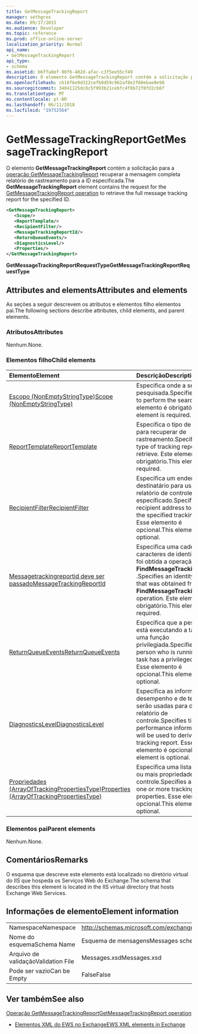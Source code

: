 ```yaml
---
title: GetMessageTrackingReport
manager: sethgros
ms.date: 09/17/2015
ms.audience: Developer
ms.topic: reference
ms.prod: office-online-server
localization_priority: Normal
api_name:
- GetMessageTrackingReport
api_type:
- schema
ms.assetid: b6ffa8ef-90f6-402d-afac-c3f5ee55cf49
description: O elemento GetMessageTrackingReport contém a solicitação para a operação GetMessageTrackingReport recuperar a mensagem completa relatório de rastreamento para a ID especificada.
ms.openlocfilehash: cb16f6e9d322cefb0d59c962af8e2f60ebae0e90
ms.sourcegitcommit: 34041125dc8c5f993b21cebfc4f8b72f0fd2cb6f
ms.translationtype: MT
ms.contentlocale: pt-BR
ms.lasthandoff: 06/11/2018
ms.locfileid: "19752564"
---
```

# <a name="getmessagetrackingreport"></a><span data-ttu-id="3f466-103">GetMessageTrackingReport</span><span class="sxs-lookup"><span data-stu-id="3f466-103">GetMessageTrackingReport</span></span>

<span data-ttu-id="3f466-104">O elemento **GetMessageTrackingReport** contém a solicitação para a [operação GetMessageTrackingReport](getmessagetrackingreport-operation.md) recuperar a mensagem completa relatório de rastreamento para a ID especificada.</span><span class="sxs-lookup"><span data-stu-id="3f466-104">The **GetMessageTrackingReport** element contains the request for the [GetMessageTrackingReport operation](getmessagetrackingreport-operation.md) to retrieve the full message tracking report for the specified ID.</span></span> 
  
```XML
<GetMessageTrackingReport>
   <Scope/>
   <ReportTemplate/>
   <RecipientFilter/>
   <MessageTrackingReportId/>
   <ReturnQueueEvents/>
   <DiagnosticsLevel/>
   <Properties/>
</GetMessageTrackingReport>
```

 <span data-ttu-id="3f466-105">**GetMessageTrackingReportRequestType**</span><span class="sxs-lookup"><span data-stu-id="3f466-105">**GetMessageTrackingReportRequestType**</span></span>
## <a name="attributes-and-elements"></a><span data-ttu-id="3f466-106">Attributes and elements</span><span class="sxs-lookup"><span data-stu-id="3f466-106">Attributes and elements</span></span>

<span data-ttu-id="3f466-107">As seções a seguir descrevem os atributos e elementos filho elementos pai.</span><span class="sxs-lookup"><span data-stu-id="3f466-107">The following sections describe attributes, child elements, and parent elements.</span></span>
  
### <a name="attributes"></a><span data-ttu-id="3f466-108">Atributos</span><span class="sxs-lookup"><span data-stu-id="3f466-108">Attributes</span></span>

<span data-ttu-id="3f466-109">Nenhum.</span><span class="sxs-lookup"><span data-stu-id="3f466-109">None.</span></span>
  
### <a name="child-elements"></a><span data-ttu-id="3f466-110">Elementos filho</span><span class="sxs-lookup"><span data-stu-id="3f466-110">Child elements</span></span>

|<span data-ttu-id="3f466-111">**Elemento**</span><span class="sxs-lookup"><span data-stu-id="3f466-111">**Element**</span></span>|<span data-ttu-id="3f466-112">**Descrição**</span><span class="sxs-lookup"><span data-stu-id="3f466-112">**Description**</span></span>|
|:-----|:-----|
|[<span data-ttu-id="3f466-113">Escopo (NonEmptyStringType)</span><span class="sxs-lookup"><span data-stu-id="3f466-113">Scope (NonEmptyStringType)</span></span>](scope-nonemptystringtype.md) <br/> |<span data-ttu-id="3f466-114">Especifica onde a ser pesquisada.</span><span class="sxs-lookup"><span data-stu-id="3f466-114">Specifies where to perform the search.</span></span> <span data-ttu-id="3f466-115">Este elemento é obrigatório.</span><span class="sxs-lookup"><span data-stu-id="3f466-115">This element is required.</span></span>  <br/> |
|[<span data-ttu-id="3f466-116">ReportTemplate</span><span class="sxs-lookup"><span data-stu-id="3f466-116">ReportTemplate</span></span>](reporttemplate.md) <br/> |<span data-ttu-id="3f466-117">Especifica o tipo de relatório para recuperar de rastreamento.</span><span class="sxs-lookup"><span data-stu-id="3f466-117">Specifies the type of tracking report to retrieve.</span></span> <span data-ttu-id="3f466-118">Este elemento é obrigatório.</span><span class="sxs-lookup"><span data-stu-id="3f466-118">This element is required.</span></span>  <br/> |
|[<span data-ttu-id="3f466-119">RecipientFilter</span><span class="sxs-lookup"><span data-stu-id="3f466-119">RecipientFilter</span></span>](recipientfilter.md) <br/> |<span data-ttu-id="3f466-120">Especifica um endereço de destinatário para usar com o relatório de controle especificado.</span><span class="sxs-lookup"><span data-stu-id="3f466-120">Specifies a recipient address to use with the specified tracking report.</span></span> <span data-ttu-id="3f466-121">Esse elemento é opcional.</span><span class="sxs-lookup"><span data-stu-id="3f466-121">This element is optional.</span></span>  <br/> |
|[<span data-ttu-id="3f466-122">Messagetrackingreportid deve ser passado</span><span class="sxs-lookup"><span data-stu-id="3f466-122">MessageTrackingReportId</span></span>](messagetrackingreportid.md) <br/> |<span data-ttu-id="3f466-123">Especifica uma cadeia de caracteres de identidade que foi obtida a operação **FindMessageTrackingReport** .</span><span class="sxs-lookup"><span data-stu-id="3f466-123">Specifies an identity string that was obtained from the **FindMessageTrackingReport** operation.</span></span> <span data-ttu-id="3f466-124">Este elemento é obrigatório.</span><span class="sxs-lookup"><span data-stu-id="3f466-124">This element is required.</span></span>  <br/> |
|[<span data-ttu-id="3f466-125">ReturnQueueEvents</span><span class="sxs-lookup"><span data-stu-id="3f466-125">ReturnQueueEvents</span></span>](returnqueueevents.md) <br/> |<span data-ttu-id="3f466-126">Especifica que a pessoa que está executando a tarefa tem uma função privilegiada.</span><span class="sxs-lookup"><span data-stu-id="3f466-126">Specifies that the person who is running the task has a privileged role.</span></span> <span data-ttu-id="3f466-127">Esse elemento é opcional.</span><span class="sxs-lookup"><span data-stu-id="3f466-127">This element is optional.</span></span>  <br/> |
|[<span data-ttu-id="3f466-128">DiagnosticsLevel</span><span class="sxs-lookup"><span data-stu-id="3f466-128">DiagnosticsLevel</span></span>](diagnosticslevel.md) <br/> |<span data-ttu-id="3f466-129">Especifica as informações de desempenho e de tempo que serão usadas para derivar o relatório de controle.</span><span class="sxs-lookup"><span data-stu-id="3f466-129">Specifies timing and performance information that will be used to derive the tracking report.</span></span> <span data-ttu-id="3f466-130">Esse elemento é opcional.</span><span class="sxs-lookup"><span data-stu-id="3f466-130">This element is optional.</span></span>  <br/> |
|[<span data-ttu-id="3f466-131">Propriedades (ArrayOfTrackingPropertiesType)</span><span class="sxs-lookup"><span data-stu-id="3f466-131">Properties (ArrayOfTrackingPropertiesType)</span></span>](properties-arrayoftrackingpropertiestype.md) <br/> |<span data-ttu-id="3f466-132">Especifica uma lista de uma ou mais propriedades de controle.</span><span class="sxs-lookup"><span data-stu-id="3f466-132">Specifies a list of one or more tracking properties.</span></span> <span data-ttu-id="3f466-133">Esse elemento é opcional.</span><span class="sxs-lookup"><span data-stu-id="3f466-133">This element is optional.</span></span>  <br/> |
   
### <a name="parent-elements"></a><span data-ttu-id="3f466-134">Elementos pai</span><span class="sxs-lookup"><span data-stu-id="3f466-134">Parent elements</span></span>

<span data-ttu-id="3f466-135">Nenhum.</span><span class="sxs-lookup"><span data-stu-id="3f466-135">None.</span></span>
  
## <a name="remarks"></a><span data-ttu-id="3f466-136">Comentários</span><span class="sxs-lookup"><span data-stu-id="3f466-136">Remarks</span></span>

<span data-ttu-id="3f466-137">O esquema que descreve este elemento está localizado no diretório virtual do IIS que hospeda os Serviços Web do Exchange.</span><span class="sxs-lookup"><span data-stu-id="3f466-137">The schema that describes this element is located in the IIS virtual directory that hosts Exchange Web Services.</span></span>
  
## <a name="element-information"></a><span data-ttu-id="3f466-138">Informações de elemento</span><span class="sxs-lookup"><span data-stu-id="3f466-138">Element information</span></span>

|||
|:-----|:-----|
|<span data-ttu-id="3f466-139">Namespace</span><span class="sxs-lookup"><span data-stu-id="3f466-139">Namespace</span></span>  <br/> |http://schemas.microsoft.com/exchange/services/2006/messages  <br/> |
|<span data-ttu-id="3f466-140">Nome do esquema</span><span class="sxs-lookup"><span data-stu-id="3f466-140">Schema Name</span></span>  <br/> |<span data-ttu-id="3f466-141">Esquema de mensagens</span><span class="sxs-lookup"><span data-stu-id="3f466-141">Messages schema</span></span>  <br/> |
|<span data-ttu-id="3f466-142">Arquivo de validação</span><span class="sxs-lookup"><span data-stu-id="3f466-142">Validation File</span></span>  <br/> |<span data-ttu-id="3f466-143">Messages.xsd</span><span class="sxs-lookup"><span data-stu-id="3f466-143">Messages.xsd</span></span>  <br/> |
|<span data-ttu-id="3f466-144">Pode ser vazio</span><span class="sxs-lookup"><span data-stu-id="3f466-144">Can be Empty</span></span>  <br/> |<span data-ttu-id="3f466-145">False</span><span class="sxs-lookup"><span data-stu-id="3f466-145">False</span></span>  <br/> |
   
## <a name="see-also"></a><span data-ttu-id="3f466-146">Ver também</span><span class="sxs-lookup"><span data-stu-id="3f466-146">See also</span></span>



[<span data-ttu-id="3f466-147">Operação GetMessageTrackingReport</span><span class="sxs-lookup"><span data-stu-id="3f466-147">GetMessageTrackingReport operation</span></span>](getmessagetrackingreport-operation.md)


- [<span data-ttu-id="3f466-148">Elementos XML do EWS no Exchange</span><span class="sxs-lookup"><span data-stu-id="3f466-148">EWS XML elements in Exchange</span></span>](ews-xml-elements-in-exchange.md)

